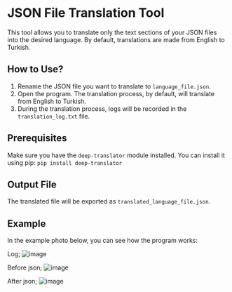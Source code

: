 # JSON File Translation Tool

This tool allows you to translate only the text sections of your JSON files into the desired language. By default, translations are made from English to Turkish.

## How to Use?

1. Rename the JSON file you want to translate to `language_file.json`.
2. Open the program. The translation process, by default, will translate from English to Turkish.
3. During the translation process, logs will be recorded in the `translation_log.txt` file.

## Prerequisites

Make sure you have the `deep-translator` module installed. You can install it using pip:
```pip install deep-translator```

## Output File

The translated file will be exported as `translated_language_file.json`.

## Example

In the example photo below, you can see how the program works:

Log;
![image](https://github.com/user-attachments/assets/64955bf1-9670-45f2-a73d-851ea48a63ae)


Before json;
![image](https://github.com/user-attachments/assets/3b530c34-4bbd-41e4-b76a-515bfbbf40e4)

After json;
![image](https://github.com/user-attachments/assets/9188410f-0eb7-45f9-8964-ca30fea2cde5)


